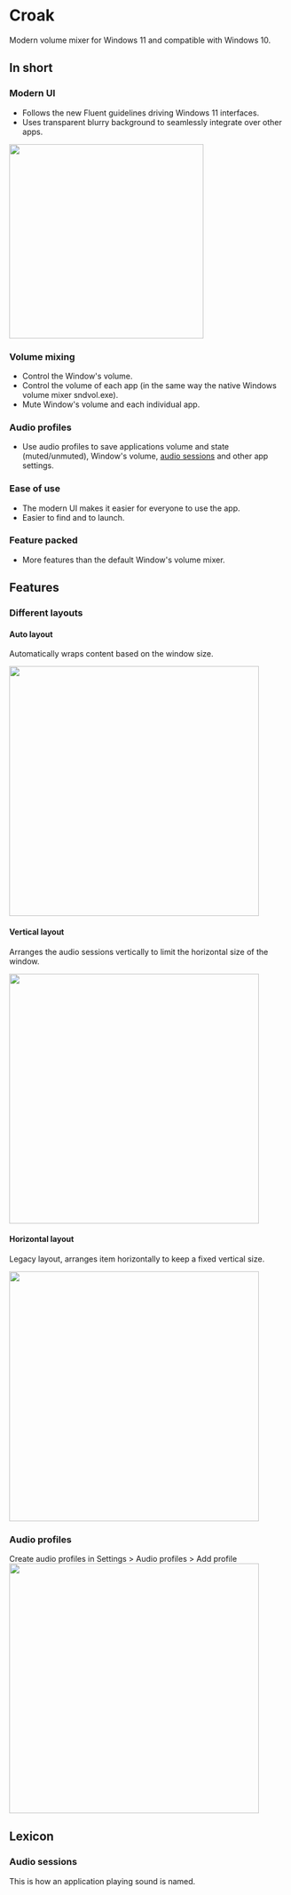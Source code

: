 # Croak
Modern volume mixer for Windows 11 and compatible with Windows 10.

## In short
### Modern UI
- Follows the new Fluent guidelines driving Windows 11 interfaces.
- Uses transparent blurry background to seamlessly integrate over other apps.
<image src="https://user-images.githubusercontent.com/49617466/213881200-03947d98-2e97-4105-908a-c9e1064c7865.png" height="350"/>

### Volume mixing
- Control the Window's volume.
- Control the volume of each app (in the same way the native Windows volume mixer sndvol.exe).
- Mute Window's volume and each individual app.

### Audio profiles
- Use audio profiles to save applications volume and state (muted/unmuted), Window's volume, [audio sessions](###Audio_sessions) and other app settings.

### Ease of use
- The modern UI makes it easier for everyone to use the app.
- Easier to find and to launch.

### Feature packed
- More features than the default Window's volume mixer.

## Features
### Different layouts
#### Auto layout
Automatically wraps content based on the window size.

<image src="https://user-images.githubusercontent.com/49617466/213881340-55fe91c9-6263-4907-a109-37094e0691f6.png" height="450"/>

#### Vertical layout
Arranges the audio sessions vertically to limit the horizontal size of the window.

<image src="https://user-images.githubusercontent.com/49617466/213881410-d7f1d252-66a8-44d7-9df2-92060fae8d4e.png" height="450"/>

#### Horizontal layout
Legacy layout, arranges item horizontally to keep a fixed vertical size.

<image src="https://user-images.githubusercontent.com/49617466/213881478-b2ae96e8-ea42-4a9c-ab20-199326ec3485.png" height="450"/>

### Audio profiles
Create audio profiles in Settings > Audio profiles > Add profile
<image src="https://user-images.githubusercontent.com/49617466/213881612-cc21adbc-854e-4a6f-98be-fabc9942bb1b.png" height="450"/>

## Lexicon
### Audio sessions
This is how an application playing sound is named.
